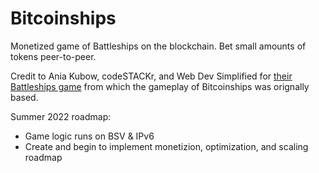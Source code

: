 # Bitcoinships

Monetized game of Battleships on the blockchain. Bet small amounts of tokens peer-to-peer.

Credit to Ania Kubow, codeSTACKr, and Web Dev Simplified for [their Battleships game](https://github.com/kubowania/battleships) from which the gameplay of Bitcoinships was orignally based.

Summer 2022 roadmap: 

* Game logic runs on BSV & IPv6
* Create and begin to implement monetizion, optimization, and scaling roadmap
